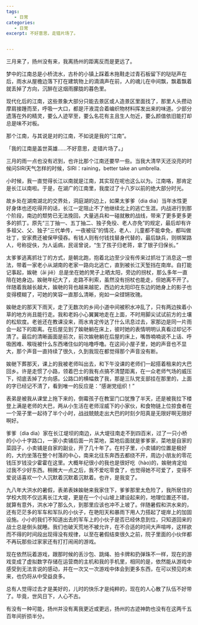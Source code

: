 ```yaml
---
tags:
   - 日常
categories:
   - 日常
excerpt: 不好意思，走错片场了。


---
```






三月来了，扬州没有来，我离扬州的距离反而是更远了。



梦中的江南总是小桥流水，古朴的小镇上踩着木拖鞋走过青石板留下的哒哒声在后，雨水从屋檐边落下打在建筑物上的滴滴声在前，人的魂儿在中间飘，飘着飘着就丢掉了方向，沉醉在这烟雨朦胧的暮色里。



现代化后的江南，这些景象大部分只能去景区或人造景区里面找了，那里人头攒动摩肩接踵而至，呼吸一大口，都是汗液混合着编织物材料挥发出来的味道。少部分遗落在外的精灵，要么人迹罕至，要么名花有主且生人勿近，要么颜值依旧能打却总是味不对板。



那个江南，与其说是对的江南，不如说是我的“江南”。



「我的江南是盖世英雄......不好意思，走错片场了。」



三月的雨一点也没有迟到，也许比那个江南还要早一些。当我大清早天还没亮的时候问SIRI天气怎样的时候，SIRI：raining，better take an umbrella.



小时候，我一直觉得长江以南就是江南，其实现在呢也这么以为。江南咯，那肯定是长江以南啦。于是，在湖广的江南里，我度过了十八岁以前的绝大部分时光。



故乡处在湖南湖北的交界处，洞庭湖的边上，如果太爹爹（dia dia）当年水性更好身体也还吃得开的话，长江一定阻止不了他继续北上的逃亡生涯。内战进行到那个阶段，南边的颓势已无法挽回，大量逃兵和一碰就散的战线，带来了更多更多更多的抓丁。原先“三丁抽一、五丁抽二、独子免役、老人亦免”的规定，最后却有许多祖父、父、独子“三代单传，一夜被征”的情况，老人、儿童都不能幸免，都叫做壮丁，安家费还被保甲侵吞。有钱人则有付钱找替身代替的，最后缺兵，则绑架路人，号称捉伕，为人诟病，民谣曾说，“生了孩子归老蒋，拿了银子归保长。”



太爹爹逃离抓壮丁的方式，是朝北跑，抱着北边至少没有传来过抓壮丁消息这一想法，带着一家老小从湖南的老家一路向北逃亡，直到被长江天堑挡在南岸。自打能记事起，娭毑（āi jiě）总是坐在她的凳子上晒太阳，旁边的拐杖，那么多年一直陪在她身边。娭毑年纪大了，走路不利索，虽然没有拐杖也能走，但她离不开了。伴随着我越长越大，娭毑的背也越来越驼，西边的太阳印在东边的她身上的影子也变得模糊了，可她的笑容一直那么清晰，宛如一朵铿锵玫瑰。



娭毑走的那天下雨天，走了无数次的乡间小道中间被积水冲乱了，只有两边挨着小草的地方尚且能行走。我和老妈小心翼翼地走在上面，不时用脚尖试试前方的土壤的松软度。老爸还在教课没来，雨水肯定传达了什么讯息过去，家那边是同一片雨会一起下的距离。在后屋见到了娭毑躺在床上，彼时她的表情明明认真看过却记不清了。最后的清晰画面是前次，前次娭毑躺在后屋的床上，嘴唇喃喃说不上话、呼吸困难、喉咙被什么东西堵住似的咕噜呼噜。在这间小屋子里，她的声音也不显大，那个声音一直持续了很久，久到我现在都觉得那个声音没有断。



娭毑下葬那天，课上的我被老师叫出去，和下午没课的老师们一起搭着租来的大巴回乡。许是走惯了小路，领着巴士的我有点搞不清楚距离，在一众老师气场的威压下，彻底丢掉了方向感。公路口的横幅救了我，那是三队党支部挂在那里的，上面的字已经记不清了，看到唯一的反应是：“感谢党组织！”



表弟是被我从课堂上拖下来的，倒霉孩子在教室门口犹豫了半天，还是被我拉下楼登上满是老师的大巴，两从小生活在老师淫威下的小家伙，和食物链上位掠食者在一个笼子里一起待了半个小时，战战兢兢走出大巴的时刻夕阳真是无限好啊无限好啊好。



爹爹（dia dia）家在长江堤坝的南边，从大堤往南走不到四百米，过了一只小桥的小小十字路口，一家小卖铺后面一片菜地，菜地后面就是爹爹家，菜地是自家的菜园子，小卖铺是自家的副业，开了几十年了。在村子里，小卖铺的位置是极好的，大约坐落在整个村落的中心，南来北往东奔西去都绕不开，周边小朋友的零花钱压岁钱没少霍霍在这里。大概年纪很小的我也是很好吃（hào)的，娭毑肯定给过我不少好东西。稍微大一点之后，我不爱吃零食了，也觉得她不可爱了，变得不爱说话喜欢一个人沉默着沉默着沉默着。也许，是我变了。



九八年大洪水的暑假，表弟表妹娭毑来我家住下，爹爹那里太危险了，我所居住的学校大院不仅远离长江大堤，更是在一个小山坡上建设起来的，地理位置还不错，就算有意外，洪水冲了那么久，到那里应该也冲不上坡了。伴随暑假和洪水来的，还有茫茫多的军车和军队的小伙子，在艳阳天和暴雨下用人力搭起了堤岸上的加固设施。小小的我们不知道出去的军车上的小伙子是否已经休息到位，只知道回来的战士总是倒头就睡。我们也破天荒地不被允许，在不合适的时间大声喧哗，这样欲而不得的时间段出现得没有规律，以至在暑假结束很久之前，院子里面的小伙伴都不再玩那些过家家还有打打闹闹的游戏。



现在依然玩着游戏，跟那时候的丢沙包、跳绳、拍卡牌和扔弹珠不一样，现在的游戏变成了虚拟数字存储在运营商的主机和我的手机里，相同的是，依然能从游戏中感受到无法言说的感动，并在一次又一次游戏中体会到更多东西，在可以预见的未来，也仍将从中受益良多。



总有人觉得过去才是美好的，儿时的快乐才是纯粹的，现在的人心散了队伍不好带了。毕竟，世风日下，人心不古。



有没有一种可能，扬州并没有离我更近或更远，扬州的古迹神韵也没有在这两千五百年间折损半分。
